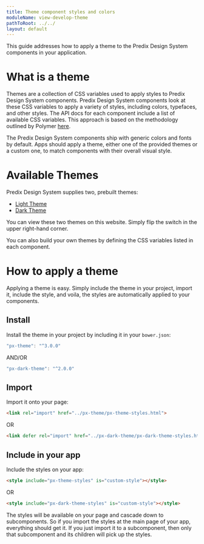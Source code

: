 ```yaml
---
title: Theme component styles and colors
moduleName: view-develop-theme
pathToRoot: ../../
layout: default
---
```


This guide addresses how to apply a theme to the Predix Design System components in your application.

# What is a theme

Themes are a collection of CSS variables used to apply styles to Predix Design System components. Predix Design System components look at these CSS variables to apply a variety of styles, including colors, typefaces, and other styles. The API docs for each component include a list of available CSS variables. This approach is based on the methodology outlined by Polymer [here](https://www.polymer-project.org/1.0/docs/devguide/styling.html#xscope-styling).

The Predix Design System components ship with generic colors and fonts by default. Apps should apply a theme, either one of the provided themes or a custom one, to match components with their overall visual style.

<div class="halves guidelines">
  <catalog-picture title="chart-unthemed" img-src="../../../img/guidelines/dev/migrate_theme/chart-unthemed" caption="Example of a chart unthemed">
  </catalog-picture>
  <catalog-picture title="chart-themed" img-src="../../../img/guidelines/dev/migrate_theme/chart-themed" caption="Example of a chart with theming applied">
  </catalog-picture>
</div>
<div class="halves guidelines">
  <catalog-picture title="slider-unthemed" img-src="../../../img/guidelines/dev/migrate_theme/slider-unthemed" caption="Example of slider unthemed">
  </catalog-picture>
  <catalog-picture title="slider-themed" img-src="../../../img/guidelines/dev/migrate_theme/slider-themed" caption="Example of slider with theming applied">
  </catalog-picture>
</div>

# Available Themes

Predix Design System supplies two, prebuilt themes:

* [Light Theme](https://github.com/PredixDev/px-theme)
* [Dark Theme](https://github.com/PredixDev/px-theme)

You can view these two themes on this website. Simply flip the switch in the upper right-hand corner.

You can also build your own themes by defining the CSS variables listed in each component.

# How to apply a theme

Applying a theme is easy. Simply include the theme in your project, import it, include the style, and voila, the styles are automatically applied to your components.

## Install

Install the theme in your project by including it in your `bower.json`:

``` js
"px-theme": "^3.0.0"
```

AND/OR

``` js
"px-dark-theme": "^2.0.0"
```

## Import

Import it onto your page:

```html
<link rel="import" href="../px-theme/px-theme-styles.html">
```

OR

```html
<link defer rel="import" href="../px-dark-theme/px-dark-theme-styles.html">
```

## Include in your app

Include the styles on your app:

```html
<style include="px-theme-styles" is="custom-style"></style>
```

OR

```html
<style include="px-dark-theme-styles" is="custom-style"></style>
```

The styles will be available on your page and cascade down to subcomponents. So if you import the styles at the main page of your app, everything should get it. If you just import it to a subcomponent, then only that subcomponent and its children will pick up the styles.
